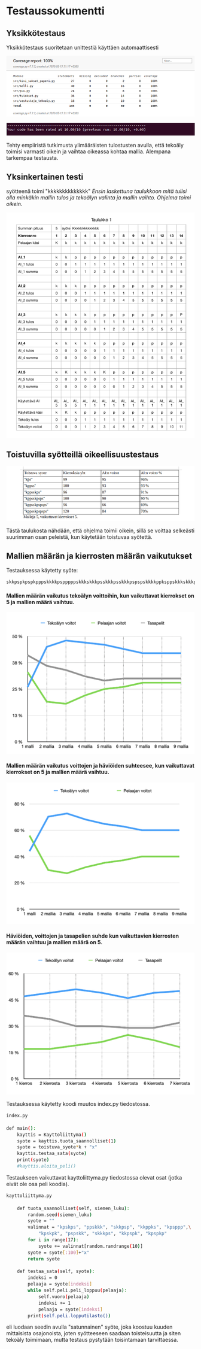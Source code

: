 # Testaussokumentti

## Yksikkötestaus
Yksikkötestaus suoritetaan unittestiä käyttäen automaattisesti

![coverage report](https://github.com/KilpiV/TiraLabra2023/blob/main/Dokumentaatio/kuvat/testikattavuus_unittest.png)

![pylint](https://github.com/KilpiV/TiraLabra2023/blob/main/Dokumentaatio/kuvat/pylint_taso.png)

Tehty empiiristä tutkimusta ylimääräisten tulostusten avulla, että tekoäly toimisi varmasti oikein ja vaihtaa oikeassa kohtaa mallia. Alempana tarkempaa testausta.

## Yksinkertainen testi 
syötteenä toimi "kkkkkkkkkkkkkk"
*Ensin laskettuna taulukkoon mitä tulisi olla minkäkin mallin tulos ja tekoälyn valinta ja mallin vaihto. Ohjelma toimi oikein.*

![testiaineisto taulukko](https://github.com/KilpiV/TiraLabra2023/blob/main/Dokumentaatio/kuvat/KSP-testi-k-t.png)

## Toistuvilla syötteillä oikeellisuustestaus
![AI-toistuva syöte](https://github.com/KilpiV/TiraLabra2023/blob/main/Dokumentaatio/kuvat/Toistuva-syote-AI.png)

Tästä taulukosta nähdään, että ohjelma toimii oikein, sillä se voittaa selkeästi suurimman osan peleistä, kun käytetään toistuvaa syötettä.

## Mallien määrän ja kierrosten määrän vaikutukset
Testauksessa käytetty syöte:
```bash
skkpspkpspkpppskkkkpspppppskkkskkkpsskkkpsskkkpspspskkkkppksppskkkskkkpskpskpspspskkpspskkkpspkpkpskx
```



#### Mallien määrän vaikutus tekoälyn voittoihin, kun vaikuttavat kierrokset on 5 ja mallien määrä vaihtuu.
![mallit](https://github.com/KilpiV/TiraLabra2023/blob/main/Dokumentaatio/kuvat/mallien-maaran-vaikutus.png)


#### Mallien määrän vaikutus voittojen ja häviöiden suhteesee, kun vaikuttavat kierrokset on 5 ja mallien määrä vaihtuu.
![mallit-ei-tasa](https://github.com/KilpiV/TiraLabra2023/blob/main/Dokumentaatio/kuvat/mallien-maaran-vaikutus-ei-tasapelia.png)


#### Häviöiden, voittojen ja tasapelien suhde kun vaikuttavien kierrosten määrän vaihtuu ja mallien määrä on 5.
![kierrokset](https://github.com/KilpiV/TiraLabra2023/blob/main/Dokumentaatio/kuvat/vaikuttavien-kierrosten-testaus.png)


Testauksessa käytetty koodi muutos index.py tiedostossa.
```bash
index.py

def main():
    kayttis = Kayttoliittyma()
    syote = kayttis.tuota_saannolliset(1)
    syote = toistuva_syote*k + "x"
    kayttis.testaa_sata(syote)
    print(syote)
    #kayttis.aloita_peli()
```

Testaukseen vaikuttavat kayttoliittyma.py tiedostossa olevat osat (jotka eivät ole osa peli koodia).
```bash
kayttoliittyma.py

    def tuota_saannolliset(self, siemen_luku):
        random.seed(siemen_luku)
        syote = ""
        valinnat = "kpskps", "ppskkk", "skkpsp", "kkppks", "kpsppp",\
            "kpskpk", "pspskk", "skkkps", "kkpspk", "kpspkp"
        for i in range(17): 
            syote += valinnat[random.randrange(10)]
        syote = syote[:100]+"x"
        return syote

    def testaa_sata(self, syote):
        indeksi = 0
        pelaaja = syote[indeksi]
        while self.peli.peli_loppuu(pelaaja):
            self.vuoro(pelaaja)
            indeksi += 1
            pelaaja = syote[indeksi]
        print(self.peli.lopputilasto())
```
eli luodaan seedin avulla "satunnainen" syöte, joka koostuu kuuden mittaisista osajonoista, joten syötteeseen saadaan toisteisuutta ja siten tekoäly toimimaan, mutta testaus pystytään toisintamaan tarvittaessa.
